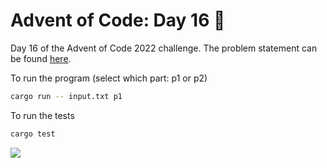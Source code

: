 # Advent of Code: Day 16 🎄

Day 16 of the Advent of Code 2022 challenge. The problem statement can be found [here](https://adventofcode.com/2022/day/16).

To run the program (select which part: p1 or p2)
```bash
cargo run -- input.txt p1
```

To run the tests
```bash
cargo test
```

![](https://media.giphy.com/media/AS4SuSmWjygnwS994N/giphy-downsized.gif)
